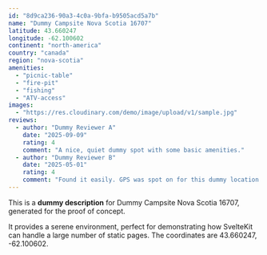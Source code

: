 ```yaml
---
id: "8d9ca236-90a3-4c0a-9bfa-b9505acd5a7b"
name: "Dummy Campsite Nova Scotia 16707"
latitude: 43.660247
longitude: -62.100602
continent: "north-america"
country: "canada"
region: "nova-scotia"
amenities:
  - "picnic-table"
  - "fire-pit"
  - "fishing"
  - "ATV-access"
images:
  - "https://res.cloudinary.com/demo/image/upload/v1/sample.jpg"
reviews:
  - author: "Dummy Reviewer A"
    date: "2025-09-09"
    rating: 4
    comment: "A nice, quiet dummy spot with some basic amenities."
  - author: "Dummy Reviewer B"
    date: "2025-05-01"
    rating: 4
    comment: "Found it easily. GPS was spot on for this dummy location."
---
```


This is a **dummy description** for Dummy Campsite Nova Scotia 16707, generated for the proof of concept.

It provides a serene environment, perfect for demonstrating how SvelteKit can handle a large number of static pages. The coordinates are 43.660247, -62.100602.

